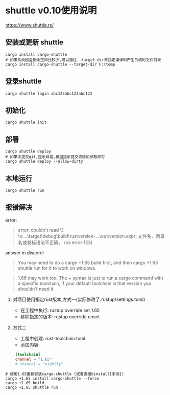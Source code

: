 # shuttle v0.10使用说明

https://www.shuttle.rs/

## 安装或更新 shuttle
```shell
cargo install cargo-shuttle
# 如果系统磁盘剩余空间比较少,可以通过--target-dir来指定编译时产生的临时文件目录
cargo install cargo-shuttle --target-dir F:\temp
```

## 登录shuttle
```shell
cargo shuttle login abc123abc123abc123
```

## 初始化
```shell
cargo shuttle init
```

## 部署
```shell
cargo shuttle deploy
# 如果未提交git,提示异常,根据提示提交或增加参数即可
cargo shuttle deploy --allow-dirty
```

## 本地运行
```shell
cargo shuttle run
```

## 报错解决
error:
>error: couldn't read \\?\x:\...\target\debug\build\rustversion-...\out/version.expr: 文件名、目录名或卷标语法不正确。 (os error 123)

answer in discord:
>You may need to do a cargo +1.65 build first, and then cargo +1.65 shuttle run for it to work on windows.

>1.66 may work too. The +<version> syntax is just to run a cargo command with a specific toolchain, if your default toolchain is that version you shouldn't need it.

1. 对项目使用指定rust版本,方式一(实际修改了.rustup/settings.toml)
    - 在工程中执行: rustup override set 1.65
    - 移除指定的版本: rustup override unset
2. 方式二
   - 工程中创建: rust-toolchain.toml
   - 添加内容:
   
   ```toml
    [toolchain]
    channel = "1.65"
    # channel = "nightly"
    ```

```shell
# 使用1.65重新安装cargo-shuttle (或者直接binstall[未测])
cargo +1.65 install cargo-shuttle --force
cargo +1.65 build
cargo +1.65 shuttle run
```